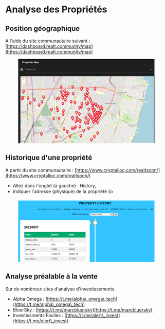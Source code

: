 # Analyse des Propriétés

## Position géographique

A l'aide du site communautaire suivant : \
&#x20;                          [https://dashboard.realt.community/map](https://dashboard.realt.community/map)

<figure><img src="../../.gitbook/assets/image (79).png" alt=""><figcaption></figcaption></figure>

## Historique d'une propriété

A partir du site communautaire : [https://www.cryptalloc.com/realtsoon/](https://www.cryptalloc.com/realtsoon/)

* Allez dans l'onglet (à gauche) : History,
* indiquer l'adresse (physique) de la propriété :thumbsup:

<figure><img src="../../.gitbook/assets/image (51).png" alt=""><figcaption></figcaption></figure>

## Analyse préalable à la vente

Sur de nombreux sites d'analyse d'investissements.

* Alpha Omega : [https://t.me/alpha\_omega\_tech](https://t.me/alpha\_omega\_tech)
* BluerSky : [https://t.me/marcbluersky](https://t.me/marcbluersky)
* Investissments Faciles : [https://t.me/alert\_invest](https://t.me/alert\_invest)
